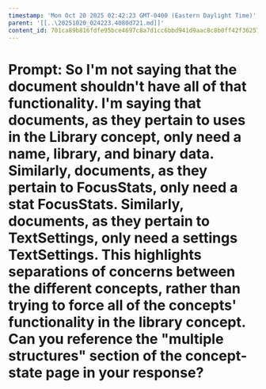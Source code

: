 ```yaml
---
timestamp: 'Mon Oct 20 2025 02:42:23 GMT-0400 (Eastern Daylight Time)'
parent: '[[..\20251020_024223.4080d721.md]]'
content_id: 701ca89b816fdfe95bce4697c8a7d1cc6bbd941d9aac8c8b0ff42f36257bfb6d
---
```


# Prompt: So I'm not saying that the document shouldn't have all of that functionality. I'm saying that documents, as they pertain to uses in the Library concept, only need a name, library, and binary data. Similarly, documents, as they pertain to FocusStats, only need a stat FocusStats. Similarly, documents, as they pertain to TextSettings, only need a settings TextSettings. This highlights separations of concerns between the different concepts, rather than trying to force all of the concepts' functionality in the library concept. Can you reference the "multiple structures" section of the concept-state page in your response?
